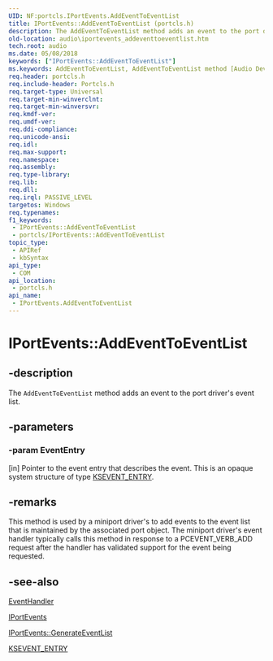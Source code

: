 ```yaml
---
UID: NF:portcls.IPortEvents.AddEventToEventList
title: IPortEvents::AddEventToEventList (portcls.h)
description: The AddEventToEventList method adds an event to the port driver's event list.
old-location: audio\iportevents_addeventtoeventlist.htm
tech.root: audio
ms.date: 05/08/2018
keywords: ["IPortEvents::AddEventToEventList"]
ms.keywords: AddEventToEventList, AddEventToEventList method [Audio Devices], AddEventToEventList method [Audio Devices],IPortEvents interface, IPortEvents interface [Audio Devices],AddEventToEventList method, IPortEvents.AddEventToEventList, IPortEvents::AddEventToEventList, audio.iportevents_addeventtoeventlist, audmp-routines_13ea6aa7-0f65-43d4-b80c-4aa46102c43e.xml, portcls/IPortEvents::AddEventToEventList
req.header: portcls.h
req.include-header: Portcls.h
req.target-type: Universal
req.target-min-winverclnt: 
req.target-min-winversvr: 
req.kmdf-ver: 
req.umdf-ver: 
req.ddi-compliance: 
req.unicode-ansi: 
req.idl: 
req.max-support: 
req.namespace: 
req.assembly: 
req.type-library: 
req.lib: 
req.dll: 
req.irql: PASSIVE_LEVEL
targetos: Windows
req.typenames: 
f1_keywords:
 - IPortEvents::AddEventToEventList
 - portcls/IPortEvents::AddEventToEventList
topic_type:
 - APIRef
 - kbSyntax
api_type:
 - COM
api_location:
 - portcls.h
api_name:
 - IPortEvents.AddEventToEventList
---
```


# IPortEvents::AddEventToEventList


## -description

The <code>AddEventToEventList</code> method adds an event to the port driver's event list.

## -parameters

### -param EventEntry 

[in]
Pointer to the event entry that describes the event. This is an opaque system structure of type <a href="/windows-hardware/drivers/ddi/ks/ns-ks-_ksevent_entry">KSEVENT_ENTRY</a>.

## -remarks

This method is used by a miniport driver's to add events to the event list that is maintained by the associated port object. The miniport driver's event handler typically calls this method in response to a PCEVENT_VERB_ADD request after the handler has validated support for the event being requested.

## -see-also

<a href="/windows-hardware/drivers/ddi/portcls/nc-portcls-pcpfnevent_handler">EventHandler</a>



<a href="/windows-hardware/drivers/ddi/portcls/nn-portcls-iportevents">IPortEvents</a>



<a href="/windows-hardware/drivers/ddi/portcls/nf-portcls-iportevents-generateeventlist">IPortEvents::GenerateEventList</a>



<a href="/windows-hardware/drivers/ddi/ks/ns-ks-_ksevent_entry">KSEVENT_ENTRY</a>
